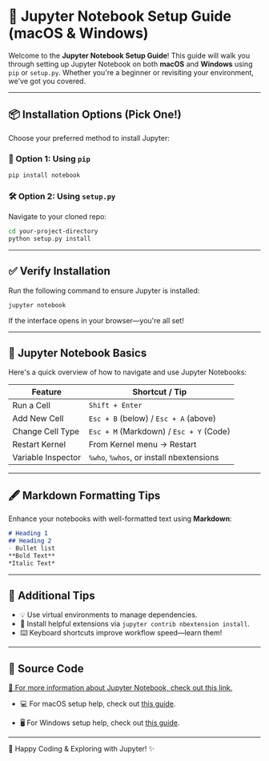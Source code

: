 # 🚀 Jupyter Notebook Setup Guide (macOS & Windows)

Welcome to the **Jupyter Notebook Setup Guide**! This guide will walk you through setting up Jupyter Notebook on both **macOS** and **Windows** using `pip` or `setup.py`. Whether you're a beginner or revisiting your environment, we've got you covered.

---

## 📦 Installation Options (Pick One!)

Choose your preferred method to install Jupyter:

### 🧪 Option 1: Using `pip`

```bash
pip install notebook
```

### 🛠️ Option 2: Using `setup.py`

Navigate to your cloned repo:

```bash
cd your-project-directory
python setup.py install
```

---

## ✅ Verify Installation

Run the following command to ensure Jupyter is installed:

```bash
jupyter notebook
```

If the interface opens in your browser—you're all set!

---

## 🧠 Jupyter Notebook Basics

Here's a quick overview of how to navigate and use Jupyter Notebooks:

| Feature             | Shortcut / Tip                         |
|---------------------|-------------------------------------|
| Run a Cell          | `Shift + Enter`                      |
| Add New Cell        | `Esc + B` (below) / `Esc + A` (above) |
| Change Cell Type    | `Esc + M` (Markdown) / `Esc + Y` (Code) |
| Restart Kernel      | From Kernel menu → Restart           |
| Variable Inspector  | `%who`, `%whos`, or install nbextensions |

---

## 🖋️ Markdown Formatting Tips

Enhance your notebooks with well-formatted text using **Markdown**:

```markdown
# Heading 1
## Heading 2
- Bullet list
**Bold Text**
*Italic Text*
```

---

## 🧰 Additional Tips

- 💡 Use virtual environments to manage dependencies.  
- 🧩 Install helpful extensions via `jupyter contrib nbextension install`.  
- ⌨️ Keyboard shortcuts improve workflow speed—learn them!

---

## 📂 Source Code

[🔗 For more information about Jupyter Notebook, check out this link.](https://github.com/vinayakmishra4/DS-ML-COURSE/blob/main/Python-for-Data-Science/File-Management-System/Jupyter-Notebook-Setup/Juypter-Notebook.md)

- 💻 For macOS setup help, check out [this guide](https://github.com/vinayakmishra4/DS-ML-COURSE/blob/main/Python-for-Data-Science/File-Management-System/Jupyter-Notebook-Setup/Installing-Jupyter-Notebook-on-MacOS.md).

- 🖥️ For Windows setup help, check out [this guide](https://github.com/vinayakmishra4/DS-ML-COURSE/blob/main/Python-for-Data-Science/File-Management-System/Jupyter-Notebook-Setup/Installing-Jupyter-Notebook-on-Windows.md).

---
🚀 Happy Coding & Exploring with Jupyter! ✨